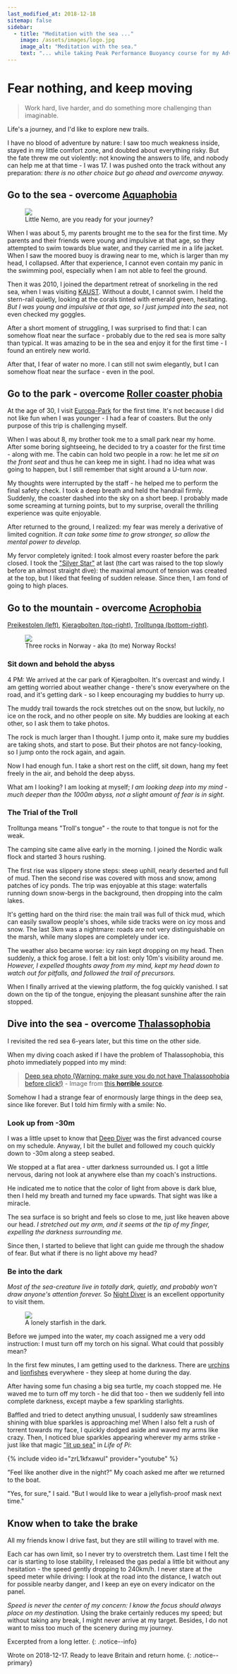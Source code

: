 ```yaml
---
last_modified_at: 2018-12-18
sitemap: false
sidebar:
  - title: "Meditation with the sea ..."
    image: /assets/images/logo.jpg
    image_alt: "Meditation with the sea."
    text: "... while taking Peak Performance Buoyancy course for my Advanced Open Water Diver certification."
---
```

# Fear nothing, and keep moving
> Work hard, live harder, and do something more challenging than imaginable.

Life's a journey, and I'd like to explore new trails.

I have no blood of adventure by nature: I saw too much weakness inside, stayed in my little comfort zone, and doubted about everything risky.
But the fate threw me out violently: not knowing the answers to life, and nobody can help me at that time - I was 17.
I was pushed onto the track without any preparation: _there is no other choice but go ahead and overcome anyway._

## Go to the sea - overcome [Aquaphobia](https://en.wikipedia.org/wiki/Aquaphobia)

<figure>
    <img src="/pages/about/media/nemo.jpg">
    <figcaption>Little Nemo, are you ready for your journey?
    </figcaption>
</figure>

When I was about 5, my parents brought me to the sea for the first time.
My parents and their friends were young and impulsive at that age, so they attempted to swim towards blue water, and they carried me in a life jacket.
When I saw the moored buoy is drawing near to me, which is larger than my head, I collapsed.
After that experience, I cannot even contain my panic in the swimming pool, especially when I am not able to feel the ground.

Then it was 2010, I joined the department retreat of snorkeling in the red sea, when I was visiting [KAUST](https://vcc.kaust.edu.sa/Pages/Home.aspx).
Without a doubt, I cannot swim.
I held the stern-rail quietly, looking at the corals tinted with emerald green, hesitating.
_But I was young and impulsive at that age, so I just jumped into the sea_, not even checked my goggles.

After a short moment of struggling, I was surprised to find that:
I can somehow float near the surface - probably due to the red sea is more salty than typical.
It was amazing to be in the sea and enjoy it for the first time - I found an entirely new world.

After that, I fear of water no more.
I can still not swim elegantly, but I can somehow float near the surface - even in the pool.

## Go to the park - overcome [Roller coaster phobia](https://en.wikipedia.org/wiki/Roller_coaster_phobia)
At the age of 30, I visit [Europa-Park](https://www.europapark.de/en/park/attractions-rollercoaster-junkies?attraction-category[]=87) for the first time.
It's not because I did not like fun when I was younger - I had a fear of coasters.
But the only purpose of this trip is challenging myself.

When I was about 8, my brother took me to a small park near my home.
After some boring sightseeing, he decided to try a coaster for the first time - along with me.
The cabin can hold two people in a row: he let me _sit on the front seat_ and thus he can keep me in sight.
I had no idea what was going to happen, but I still remember that sight around a U-turn _now_.

My thoughts were interrupted by the staff - he helped me to perform the final safety check.
I took a deep breath and held the handrail firmly.
Suddenly, the coaster dashed into the sky on a short beep.
I probably made some screaming at turning points, but to my surprise, overall the thrilling experience was quite enjoyable.

After returned to the ground, I realized: my fear was merely a derivative of limited cognition.
_It can take some time to grow stronger, so allow the mental power to develop._

My fervor completely ignited: I took almost every roaster before the park closed.
I took the ["Silver Star"](https://www.europapark.de/en/attractions/silver-star) at last (the cart was raised to the top slowly before an almost straight dive):
the maximal amount of tension was created at the top, but I liked that feeling of sudden release.
Since then, I am fond of going to high places.

## Go to the mountain - overcome [Acrophobia](https://en.wikipedia.org/wiki/Acrophobia)
[Preikestolen (left)](https://en.wikipedia.org/wiki/Preikestolen),
[Kjeragbolten (top-right)](https://en.wikipedia.org/wiki/Kjeragbolten),
[Trolltunga (bottom-right)](https://en.wikipedia.org/wiki/Trolltunga).

<figure>
    <img src="/pages/about/norway_rocks.jpg">
    <figcaption>Three rocks in Norway - aka (to me) Norway Rocks!
    </figcaption>
</figure>

### Sit down and behold the abyss
4 PM: We arrived at the car park of Kjeragbolten.
It's overcast and windy.
I am getting worried about weather change - there's snow everywhere on the road, and it's getting dark - so I keep encouraging my buddies to hurry up.

The muddy trail towards the rock stretches out on the snow, but luckily, no ice on the rock, and no other people on site.
My buddies are looking at each other, so I ask them to take photos.

The rock is much larger than I thought.
I jump onto it, make sure my buddies are taking shots, and start to pose.
But their photos are not fancy-looking, so I jump onto the rock again, and again.

Now I had enough fun.
I take a short rest on the cliff, sit down, hang my feet freely in the air, and behold the deep abyss.

What am I looking?
I am looking at myself; _I am looking deep into my mind - much deeper than the 1000m abyss, not a slight amount of fear is in sight._

### The Trial of the Troll
Trolltunga means "Troll's tongue" - the route to that tongue is not for the weak.

The camping site came alive early in the morning.
I joined the Nordic walk flock and started 3 hours rushing.

The first rise was slippery stone steps: steep uphill, nearly deserted and full of mud.
Then the second rise was covered with moss and snow, among patches of icy ponds.
The trip was enjoyable at this stage: waterfalls running down snow-bergs in the background, then dropping into the calm lakes.

It's getting hard on the third rise: the main trail was full of thick mud, which can easily swallow people's shoes, while side tracks were on icy moss and snow.
The last 3km was a nightmare: roads are not very distinguishable on the marsh, while many slopes are completely under ice.

The weather also became worse: icy rain kept dropping on my head.
Then suddenly, a thick fog arose.
I felt a bit lost: only 10m's visibility around me.
_However, I expelled thoughts away from my mind, kept my head down to watch out for pitfalls, and followed the trail of precursors._

When I finally arrived at the viewing platform, the fog quickly vanished.
I sat down on the tip of the tongue, enjoying the pleasant sunshine after the rain stopped.

## Dive into the sea - overcome [Thalassophobia](https://en.wikipedia.org/wiki/Thalassophobia)

I revisited the red sea 6-years later, but this time on the other side.

When my diving coach asked if I have the problem of Thalassophobia, this photo immediately popped into my mind:

> [Deep sea photo (Warning: make sure you do not have Thalassophobia before click!)](/pages/about/media/deep_sea.jpg) - Image from [this **horrible** source](http://www.divingstory.com/2017/05/27/%E6%83%B3%E6%BD%9C%E6%B0%B4%E6%97%85%E6%B8%B8%E7%9A%84-%E5%85%88%E8%AF%8A%E6%96%AD%E4%BD%A0%E6%9C%89%E6%81%90%E6%B5%B7%E7%97%87%E5%90%97%EF%BC%9F/).

Somehow I had a strange fear of enormously large things in the deep sea, since like forever.
But I told him firmly with a smile: No.

### Look up from -30m
I was a little upset to know that [Deep Diver](https://www.padi.com/courses/deep-diver) was the first advanced course on my schedule.
Anyway, I bit the bullet and followed my couch quickly down to -30m along a steep seabed.

We stopped at a flat area - utter darkness surrounded us.
I got a little nervous, daring not look at anywhere else than my coach's instructions.

He indicated me to notice that the color of light from above is dark blue, then I held my breath and turned my face upwards.
That sight was like a miracle.

The sea surface is so bright and feels so close to me, just like heaven above our head.
_I stretched out my arm, and it seems at the tip of my finger, expelling the darkness surrounding me._

Since then, I started to believe that light can guide me through the shadow of fear.
But what if there is no light above my head?

### Be into the dark
_Most of the sea-creature live in totally dark, quietly, and probably won't draw anyone's attention forever._
So [Night Diver](https://www.padi.com/courses/night-diver) is an excellent opportunity to visit them.

<figure>
    <img src="/pages/about/media/star_fish.jpg">
    <figcaption>A lonely starfish in the dark.
    </figcaption>
</figure>

Before we jumped into the water, my coach assigned me a very odd instruction: I must turn off my torch on his signal.
What could that possibly mean?

In the first few minutes, I am getting used to the darkness.
There are [urchins](https://en.wikipedia.org/wiki/Sea_urchin) and [lionfishes](https://en.wikipedia.org/wiki/Pterois) everywhere - they sleep at home during the day.

After having some fun chasing a big sea turtle, my coach stopped me.
He waved me to turn off my torch - he did that too - then we suddenly fell into complete darkness, except maybe a few sparkling starlights.

Baffled and tried to detect anything unusual, I suddenly saw streamlines shining with blue sparkles is approaching me!
When I also felt a rush of torrent towards my face, I quickly dodged aside and waved my arms like crazy.
Then, I noticed blue sparkles appearing wherever my arms strike - just like that magic ["lit up sea"](https://www.youtube.com/watch?v=zrL1kfxawuI) in _Life of Pi_:

{% include video id="zrL1kfxawuI" provider="youtube" %}

"Feel like another dive in the night?" My coach asked me after we returned to the boat.

"Yes, for sure," I said. "But I would like to wear a jellyfish-proof mask next time."

## Know when to take the brake
All my friends know I drive fast, but they are still willing to travel with me.

Each car has own limit, so I never try to overstretch them.
Last time I felt the car is starting to lose stability, I released the gas pedal a little bit without any hesitation - the speed gently dropping to 240km/h.
I never stare at the speed meter while driving: I look at the road into the distance, I watch out for possible nearby danger, and I keep an eye on every indicator on the panel.

_Speed is never the center of my concern: I know the focus should always place on my destination._
Using the brake certainly reduces my speed; but without taking any break, I might never arrive at my target.
Besides, I do not want to miss too much of the scenery during my journey.

<!-- ## Look, boy, fear nothing, and keep moving. -->

Excerpted from a long letter.
{: .notice--info}

Wrote on 2018-12-17. Ready to leave Britain and return home.
{: .notice--primary}
